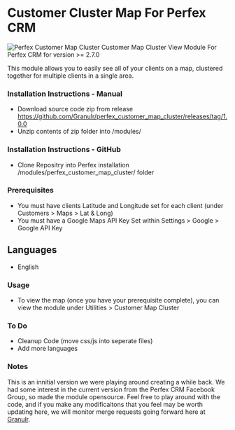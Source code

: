 # Customer Cluster Map For Perfex CRM
<img src="https://granulr.uk/wp-content/uploads/2021/06/perfex-customer-map-cluster.png" alt="Perfex Customer Map Cluster">
Customer Map Cluster View Module For Perfex CRM for version >= 2.7.0
<p>This module allows you to easily see all of your clients on a map, clustered together for multiple clients in a single area.</p>

### Installation Instructions - Manual
* Download source code zip from release https://github.com/Granulr/perfex_customer_map_cluster/releases/tag/1.0.0
* Unzip contents of zip folder into /modules/


### Installation Instructions - GitHub
* Clone Repositry into Perfex installation /modules/perfex_customer_map_cluster/ folder


### Prerequisites
* You must have clients Latitude and Longitude set for each client (under Customers > Maps > Lat & Long)
* You must have a Google Maps API Key Set within Settings > Google > Google API Key

## Languages
* English

### Usage
* To view the map (once you have your prerequisite complete), you can view the module under Utilities > Customer Map Cluster

### To Do
* Cleanup Code (move css/js into seperate files)
* Add more languages

### Notes
<p>This is an innitial version we were playing around creating a while back. We had some interest in the current version from the Perfex CRM Facebook Group, so made the module opensource. Feel free to play around with the code, and if you make any modificaitons that you feel may be worth updating here, we will monitor merge requests going forward here at <a href="https://www.granulr.uk" targer="_blank" title="Granulr">Granulr</a>.</p>


